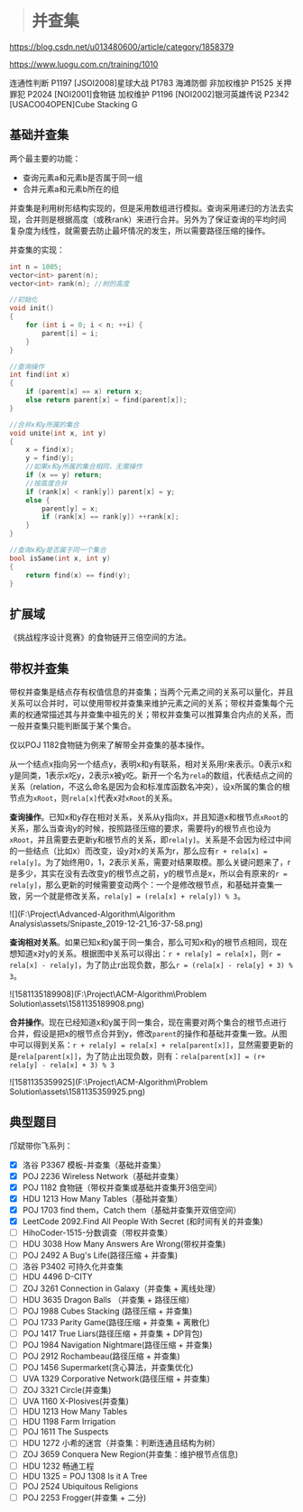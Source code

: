 > # 并查集

<https://blog.csdn.net/u013480600/article/category/1858379>



https://www.luogu.com.cn/training/1010

连通性判断
P1197 [JSOI2008]星球大战
P1783 海滩防御
非加权维护
P1525 关押罪犯
P2024 [NOI2001]食物链
加权维护
P1196 [NOI2002]银河英雄传说
P2342 [USACO04OPEN]Cube Stacking G



## 基础并查集

两个最主要的功能：

- 查询元素a和元素b是否属于同一组
- 合并元素a和元素b所在的组

并查集是利用树形结构实现的，但是采用数组进行模拟。查询采用递归的方法去实现，合并则是根据高度（或秩rank）来进行合并。另外为了保证查询的平均时间复杂度为线性，就需要去防止最坏情况的发生，所以需要路径压缩的操作。

并查集的实现：

```c++
int n = 1005;
vector<int> parent(n);
vector<int> rank(n); //树的高度

//初始化
void init()
{
	for (int i = 0; i < n; ++i) {
		parent[i] = i;
	}
}

//查询操作
int find(int x)
{
	if (parent[x] == x) return x;
	else return parent[x] = find(parent[x]);
}

//合并x和y所属的集合
void unite(int x, int y)
{
	x = find(x);
	y = find(y);
	//如果x和y所属的集合相同，无需操作
	if (x == y) return;
	//按高度合并
	if (rank[x] < rank[y]) parent[x] = y;
	else {
		parent[y] = x;
		if (rank[x] == rank[y]) ++rank[x];
	}
}

//查询x和y是否属于同一个集合
bool isSame(int x, int y)
{
	return find(x) == find(y);
}
```



## 扩展域

《挑战程序设计竞赛》的食物链开三倍空间的方法。



## 带权并查集

带权并查集是结点存有权值信息的并查集；当两个元素之间的关系可以量化，并且关系可以合并时，可以使用带权并查集来维护元素之间的关系；带权并查集每个元素的权通常描述其与并查集中祖先的关；带权并查集可以推算集合内点的关系，而一般并查集只能判断属于某个集合。

仅以POJ 1182食物链为例来了解带全并查集的基本操作。

从一个结点x指向另一个结点y，表明x和y有联系，相对关系用r来表示。0表示x和y是同类，1表示x吃y，2表示x被y吃。新开一个名为`rela`的数组，代表结点之间的关系（relation，不这么命名是因为会和标准库函数名冲突），设x所属的集合的根节点为`xRoot`，则`rela[x]`代表x对`xRoot`的关系。

**查询操作**。已知x和y存在相对关系，关系从y指向x，并且知道x和根节点`xRoot`的关系，那么当查询y的时候，按照路径压缩的要求，需要将y的根节点也设为`xRoot`，并且需要去更新y和根节点的关系，即`rela[y]`。关系是不会因为经过中间的一些结点（比如x）而改变，设y对x的关系为r，那么应有`r + rela[x] = rela[y]`。为了始终用0，1，2表示关系，需要对结果取模。那么关键问题来了，r是多少，其实在没有去改变y的根节点之前，y的根节点是x，所以会有原来的`r = rela[y]`，那么更新的时候需要变动两个：一个是修改根节点，和基础并查集一致，另一个就是修改关系，`rela[y] = (rela[x] + rela[y]) % 3`。

![](F:\Project\Advanced-Algorithm\Algorithm Analysis\assets/Snipaste_2019-12-21_16-37-58.png)

**查询相对关系**。如果已知x和y属于同一集合，那么可知x和y的根节点相同，现在想知道x对y的关系。根据图中关系可以得出：`r + rela[y] = rela[x]`，则`r = rela[x] - rela[y]`，为了防止r出现负数，那么`r = (rela[x] - rela[y] + 3) % 3`。

![1581135189908](F:\Project\ACM-Algorithm\Problem Solution\assets\1581135189908.png)

**合并操作**。现在已经知道x和y属于同一集合，现在需要对两个集合的根节点进行合并，假设是把x的根节点合并到y，修改`parent`的操作和基础并查集一致。从图中可以得到关系：`r + rela[y] = rela[x] + rela[parent[x]]`，显然需要更新的是`rela[parent[x]]`，为了防止出现负数，则有：`rela[parent[x]] = (r+ rela[y] - rela[x] + 3) % 3`

![1581135359925](F:\Project\ACM-Algorithm\Problem Solution\assets\1581135359925.png)

## 典型题目

邝斌带你飞系列：

- [x] 洛谷 P3367 模板-并查集（基础并查集）
- [x] POJ 2236 Wireless Network（基础并查集）
- [x] POJ 1182 食物链（带权并查集或基础并查集开3倍空间）
- [x] HDU 1213 How Many Tables（基础并查集）
- [x] POJ 1703 find them，Catch them（基础并查集开双倍空间）
- [x] LeetCode 2092.Find All People With Secret (和时间有关的并查集)
- [ ] HihoCoder-1515-分数调查（带权并查集）
- [ ] HDU 3038 How Many Answers Are Wrong(带权并查集)
- [ ] POJ 2492 A Bug's Life(路径压缩 + 并查集)
- [ ] 洛谷 P3402 可持久化并查集
- [ ] HDU 4496 D-CITY
- [ ] ZOJ 3261 Connection in Galaxy（并查集 + 离线处理）
- [ ] HDU 3635 Dragon Balls （并查集 + 路径压缩）
- [ ] POJ 1988 Cubes Stacking (路径压缩 + 并查集)
- [ ] POJ 1733 Parity Game(路径压缩 + 并查集 + 离散化)
- [ ] POJ 1417 True Liars(路径压缩 + 并查集 + DP背包)
- [ ] POJ 1984 Navigation Nightmare(路径压缩 + 并查集)
- [ ] POJ 2912 Rochambeau(路径压缩 + 并查集)
- [ ] POJ 1456 Supermarket(贪心算法，并查集优化)
- [ ] UVA 1329 Corporative Network(路径压缩 + 并查集)
- [ ] ZOJ 3321 Circle(并查集)
- [ ] UVA 1160 X-Plosives(并查集)
- [ ] HDU 1213 How Many Tables
- [ ] HDU 1198 Farm Irrigation
- [ ] POJ 1611 The Suspects
- [ ] HDU 1272 小希的迷宫（并查集：判断连通且结构为树）
- [ ] ZOJ 3659 Conquera New Region(并查集：维护根节点信息)
- [ ] HDU 1232 畅通工程
- [ ] HDU 1325 = POJ 1308 Is it A Tree
- [ ] POJ 2524 Ubiquitous Religions
- [ ] POJ 2253 Frogger(并查集 + 二分)
